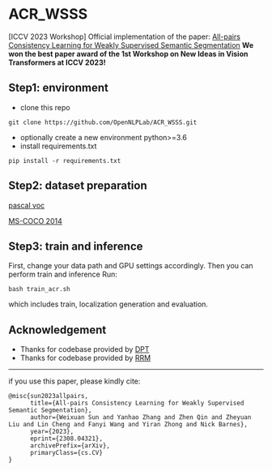 # ACR_WSSS
[ICCV 2023 Workshop] Official implementation of the paper: [All-pairs Consistency Learning for Weakly Supervised Semantic Segmentation](https://arxiv.org/abs/2308.04321)
**We won the best paper award of the 1st Workshop on New Ideas in Vision Transformers at ICCV 2023!**

## Step1: environment
- clone this repo 
```
git clone https://github.com/OpenNLPLab/ACR_WSSS.git
```
- optionally create a new environment python>=3.6
- install requirements.txt
```
pip install -r requirements.txt
```


## Step2: dataset preparation
[pascal voc](http://host.robots.ox.ac.uk/pascal/VOC/voc2012/) 

[MS-COCO 2014](https://cocodataset.org/#home) 


## Step3: train and inference
First, change your data path and GPU settings accordingly. Then you can perform train and inference
Run:
```
bash train_acr.sh
```
which includes train, localization generation and evaluation.



## Acknowledgement
- Thanks for codebase provided by [DPT](https://github.com/isl-org/DPT)
- Thanks for codebase provided by [RRM](https://github.com/zbf1991/RRM)




---
if you use this paper, please kindly cite:
```
@misc{sun2023allpairs,
      title={All-pairs Consistency Learning for Weakly Supervised Semantic Segmentation}, 
      author={Weixuan Sun and Yanhao Zhang and Zhen Qin and Zheyuan Liu and Lin Cheng and Fanyi Wang and Yiran Zhong and Nick Barnes},
      year={2023},
      eprint={2308.04321},
      archivePrefix={arXiv},
      primaryClass={cs.CV}
}
```






